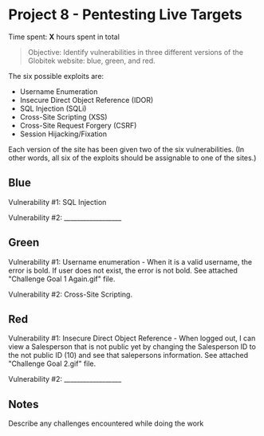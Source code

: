 # Project 8 - Pentesting Live Targets

Time spent: **X** hours spent in total

> Objective: Identify vulnerabilities in three different versions of the Globitek website: blue, green, and red.

The six possible exploits are:
* Username Enumeration
* Insecure Direct Object Reference (IDOR)
* SQL Injection (SQLi)
* Cross-Site Scripting (XSS)
* Cross-Site Request Forgery (CSRF)
* Session Hijacking/Fixation

Each version of the site has been given two of the six vulnerabilities. (In other words, all six of the exploits should be assignable to one of the sites.) 

## Blue

Vulnerability #1: SQL Injection

Vulnerability #2: __________________


## Green

Vulnerability #1: Username enumeration - When it is a valid username, the error is bold. If user does not exist, the error is not bold. See attached "Challenge Goal 1 Again.gif" file.

Vulnerability #2: Cross-Site Scripting.


## Red

Vulnerability #1: Insecure Direct Object Reference - When logged out, I can view a Salesperson that is not public yet by changing the Salesperson ID to the not public ID (10) and see that salepersons information. See attached "Challenge Goal 2.gif" file.

Vulnerability #2: __________________


## Notes

Describe any challenges encountered while doing the work
